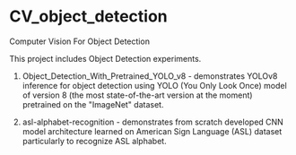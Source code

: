 # CV_object_detection
Computer Vision For Object Detection

This project includes Object Detection experiments.

1. Object_Detection_With_Pretrained_YOLO_v8 - demonstrates YOLOv8 inference for object detection using YOLO (You Only Look Once) model of version 8 (the most state-of-the-art version at the moment) pretrained on the "ImageNet" dataset.

2. asl-alphabet-recognition - demonstrates from scratch developed CNN model architecture learned on American Sign Language (ASL) dataset particularly to recognize ASL alphabet.
